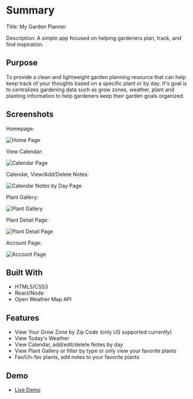 # Summary

Title: My Garden Planner

Description: A simple app focused on helping gardeners plan, track, and find inspiration.

## Purpose

To provide a clean and lightweight garden planning resource that can help keep track of your thoughts based on a specific plant or by day. It's goal is to centralizes gardening data such as grow zones, weather, plant and planting information to help gardeners keep their garden goals organized.


## Screenshots
Homepage:

![Home Page](/screenshots/ss_homepage.png)

View Calendar:

![Calendar Page](/screenshots/ss_calendar.png)

Calendar, View/Add/Delete Notes:

![Calendar Notes by Day Page](/screenshots/ss_calendar_notes.png)

Plant Gallery:

![Plant Gallery](/screenshots/plants.png)

Plant Detail Page:

![Plant Detail Page](/screenshots/ss_plants.png)

Account Page:

![Account Page](/screenshots/ss_account.png)


## Built With

* HTML5/CSS3
* React/Node
* Open Weather Map API

## Features

* View Your Grow Zone by Zip Code (only US supported currently)
* View Today's Weather
* View Calendar, add/edit/delete Notes by day
* View Plant Gallery or filter by type or only view your favorite plants
* Fav/Un-fav plants, add notes to your favorite plants

## Demo

- [Live Demo](https://https://my-garden-planner.vercel.app/)
